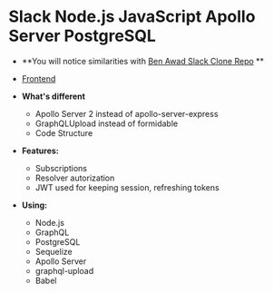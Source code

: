 # Slack Node.js JavaScript Apollo Server PostgreSQL
  
* **You will notice similarities with [Ben Awad Slack Clone Repo](https://github.com/benawad/slack-clone-client/ "Ben Awad's repo") ** 

* [Frontend](https://github.com/benawad/slack-clone-web/ "Frontend repo")

* **What's different**
  * Apollo Server 2 instead of apollo-server-express
  * GraphQLUpload instead of formidable
  * Code Structure

* **Features:** 
  * Subscriptions
  * Resolver autorization
  * JWT used for keeping session, refreshing tokens
  
* **Using:** 
  * Node.js
  * GraphQL
  * PostgreSQL
  * Sequelize
  * Apollo Server
  * graphql-upload
  * Babel
